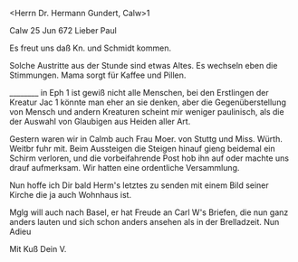 <Herrn Dr. Hermann Gundert, Calw>1

 Calw 25 Jun 672
Lieber Paul

Es freut uns daß Kn. und Schmidt kommen.

Solche Austritte aus der Stunde sind etwas Altes. Es wechseln eben die Stimmungen. Mama sorgt für Kaffee und Pillen.

________ in Eph 1 ist gewiß nicht alle Menschen, bei den Erstlingen der Kreatur Jac 1 könnte man eher an sie denken, aber die Gegenüberstellung von Mensch und andern Kreaturen scheint mir weniger paulinisch, als die der Auswahl von Glaubigen aus Heiden aller Art.

Gestern waren wir in Calmb auch Frau Moer. von Stuttg und Miss. Würth. Weitbr fuhr mit. Beim Aussteigen die Steigen hinauf gieng beidemal ein Schirm verloren, und die vorbeifahrende Post hob ihn auf oder machte uns drauf aufmerksam. Wir hatten eine ordentliche Versammlung.

Nun hoffe ich Dir bald Herm's letztes zu senden mit einem Bild seiner Kirche die ja auch Wohnhaus ist.

Mglg will auch nach Basel, er hat Freude an Carl W's Briefen, die nun ganz anders lauten und sich schon anders ansehen als in der Brelladzeit. Nun Adieu

 Mit Kuß
 Dein V.
